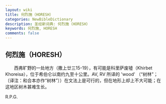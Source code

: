 ```yaml
---
layout: wiki
title: 何烈施（HORESH）
categories: NewBibleDictionary
description: 圣经新词典: 何烈施（HORESH）
keywords: 何烈施, HORESH
comments: false
---
```


## 何烈施（HORESH）

　　西弗旷野的一处地方（撒上廿三15-19），有可能是科里萨废墟（Khirbet Khoreisa），位于希伯仑以南约九至十公里。AV, RV 所译的 'wood' （“树林”；〔译注：和合本亦作“树林”〕）在文法上是可行的，但在地形上却上不大可能；在这地区树木甚难生长。

R.P.G.








